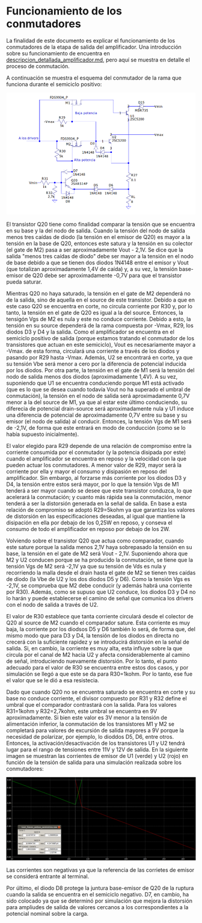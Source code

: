 # Funcionamiento de los conmutadores
La finalidad de este documento es explicar el funcionamiento de los conmutadores de la etapa de salida del amplificador. Una introducción sobre su funcionamiento de encuentra en [descripcion_detallada_amplificador.md](descripcion_detallada_amplificador.md), pero aquí se muestra en detalle el proceso de conmutación.

A continuación se muestra el esquema del conmutador de la rama que funciona durante el semiciclo positivo:

 ![](imagenes_amplificador/esquema_conmutador_individual.png)

El transistor Q20 tiene como finalidad comparar la tensión que se encuentra en su base y la del nodo de salida. Cuando la tensión del nodo de salida menos tres caídas de diodo (la tensión en el emisor de Q20) es mayor a la tensión en la base de Q20, entonces este satura y la tensión en su colector (el gate de M2) pasa a ser aproximadamente Vout - 2,1V. Se dice que la salida "menos tres caídas de diodo" debe ser mayor a la tensión en el nodo de base debido a que se tienen dos diodos 1N4148 entre el emisor y Vout (que totalizan aproximadamente 1,4V de caída) y, a su vez, la tensión base-emisor de Q20 debe ser aproximadamente -0,7V para que el transistor pueda saturar. 

Mientras Q20 no haya saturado, la tensión en el gate de M2 dependerá no de la salida, sino de aquella en el source de este transistor. Debido a que en este caso Q20 se encuentra en corte, no circula corriente por R30 y, por lo tanto, la tensión en el gate de Q20 es igual a la del source. Entonces, la tensigón Vgs de M2 es nula y este no conduce corriente. Debido a esto, la tensión en su source dependerá de la rama compuesta por -Vmax, R29, los diodos D3 y D4 y la salida. Como el amplificador se encuentra en el semiciclo positivo de salida (porque estamos tratando el conmutador de los transistores que actuan en este semiciclo), Vout es necesariamente mayor a -Vmax. de esta forma, circulará una corriente a través de los diodos y pasando por R29 hasta -Vmax. Además, U2 se encontrará en corte, ya que su tensión Vbe será menor a cero por la diferencia de potencial inducida por los diodos. Por otra parte, la tensión en el gate de M1 será la tensión del nodo de salida menos dos diodos (aproximadamente 1,4V). A su vez, suponiendo que U1 se encuentra conduciendo porque M1 está activado (que es lo que se desea cuando todavía Vout no ha superado el umbral de conmutación), la tensión en el nodo de salida será aproximadamente 0,7V menor a la del source de M1, ya que al estar este último conduciendo, su diferecia de potencial drain-source será aproximadamente nula y U1 induce una diferencia de potencial de aproximadamente 0,7V entre su base y su emisor (el nodo de salida) al conducir. Entonces, la tensión Vgs de M1 será de -2,1V, de forma que este entrará en modo de conducción (como se lo había supuesto inicialmente).

El valor elegido para R29 depende de una relación de compromiso entre la corriente consumida por el conmutador (y la potencia disipada por este) cuando el amplificador se encuentra en reposo y la velocidad con la que pueden actuar los conmutadores. A menor valor de R29, mayor será la corriente por ella y mayor el consumo y disipasión en reposo del amplificador. Sin embargo, al forzarse más corriente por los diodos D3 y D4, la tensión entre estos será mayor, por lo que la tensión Vgs de M1 tenderá a ser mayor cuando se desee que este transistor conduzca, lo que acelerará la conmutación; y cuanto más rápida sea la conmutación, menor tenderá a ser la distorsión generada en la señal de salida. En base a esta relación de compromiso se adoptó R29=5kohm ya que garantiza los valores de distorsión en las especificaciones deseadas, al igual que mantiene la disipación en ella por debajo de los 0,25W en reposo, y conseva el consumo de todo el amplificador en reposo por debajo de los 2W. 

Volviendo sobre el transistor Q20 que actua como comparador, cuando este sature porque la salida menos 2,1V haya sobrepasado la tensión en su base, la tensión en el gate de M2 será Vout - 2,1V. Suponiendo ahora que M2 y U2 conducen porque se ha producido la conmutación, se tiene que la tensión Vgs de M2 será -2,1V ya que su tensión de Vds es nula y recorriendo la malla desde el drain hasta el gate de M2 se tienen tres caídas de diodo (la Vbe de U2 y los dos diodos D5 y D6). Como la tensión Vgs es -2,1V, se comprueba que M2 debe conducir (y además habrá una corriente por R30). Además, como se supuso que U2 conduce, los diodos D3 y D4 no lo harán y puede establecerse el camino de señal que comunica los drivers con el nodo de salida a través de U2.

El valor de R30 establece que tanta corriente circulará desde el colector de Q20 al source de M2 cuando el comparador sature. Esta corriente es muy baja, la corriente por los diodsos D5 y D6 también lo será, de forma que, del mismo modo que para D3 y D4, la tensión de los diodos en directa no crecerá con la suficiente rapidez y se introducirá distorsión en la señal de salida. Si, en cambio, la corriente es muy alta, esta influye sobre la que circula por el canal de M2 hacia U2 y afecta considerablemente al camino de señal, introduciendo nuevamente distorsión. Por lo tanto, el punto adecuado para el valor de R30 se encuentra entre estos dos casos, y por simulación se llegó a que este se da para R30=1kohm. Por lo tanto, ese fue el valor que se le dió a esa resistecia.

Dado que cuando Q20 no se encuentra saturado se encuentra en corte y su base no conduce corriente, el divisor compuesto por R31 y R32 define el umbral que el comparador contrastará con la salida. Para los valores R31=1kohm y R32=2,7kohm, este umbral se encuentra en 9V aproximadamente. Si bien este valor es 3V menor a la tensión de alimentación inferior, la conmutación de los transistores M1 y M2 se completará para valores de excursión de salida mayores a 9V porque la necesidad de polarizar, por ejemplo, lo dioddos D5, D6, entre otros. Entonces, la activación/desactivación de los transistores U1 y U2 tendrá lugar para el rango de tensiones entre 11V y 12V de salida. En la siguiente imagen se muestran las corrientes de emisor de U1 (verde) y U2 (rojo) en función de la tensión de salida para una simulación realizada sobre los conmutadores:

 ![](imagenes_amplificador/medicion_corrientes_conmutacion.png)
 
Las corrientes son negativas ya que la referencia de las corrietes de emisor se considerá entrante al terminal.

Por último, el diodo D8 protege la juntura base-emisor de Q20 de la ruptura cuando la salida se encuentra en el semiciclo negativo. D7, en cambio, ha sido colocado ya que se determinó por simulación que mejora la distorsión para ampliudes de salida de valores cercanos a los correspondientes a la potencial nominal sobre la carga.
 